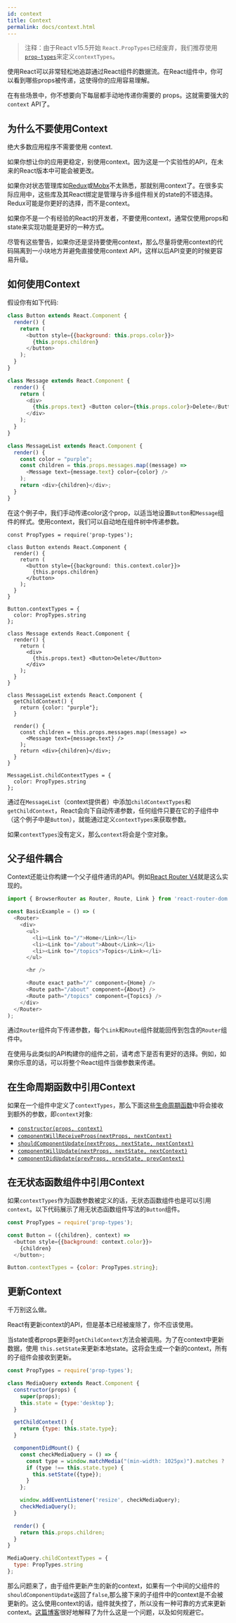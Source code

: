 ```yaml
---
id: context
title: Context
permalink: docs/context.html
---
```


> 注释：由于React v15.5开始 `React.PropTypes`已经废弃，我们推荐使用[`prop-types`](https://www.npmjs.com/package/prop-types)来定义`contextTypes`。

使用React可以非常轻松地追踪通过React组件的数据流。在React组件中，你可以看到哪些props被传递，这使得你的应用容易理解。

在有些场景中，你不想要向下每层都手动地传递你需要的 props。这就需要强大的 `context` API了。

## 为什么不要使用Context

绝大多数应用程序不需要使用 context.

如果你想让你的应用更稳定，别使用context。因为这是一个实验性的API，在未来的React版本中可能会被更改。

如果你对状态管理库如[Redux](https://github.com/reactjs/redux)或[Mobx](https://github.com/mobxjs/mobx)不太熟悉，那就别用context了。在很多实际应用中，这些库及其React绑定是管理与许多组件相关的state的不错选择。Redux可能是你更好的选择，而不是context。

如果你不是一个有经验的React的开发者，不要使用context，通常仅使用props和state来实现功能是更好的一种方式。

尽管有这些警告，如果你还是坚持要使用context，那么尽量将使用context的代码隔离到一小块地方并避免直接使用context API，这样以后API变更的时候更容易升级。

## 如何使用Context

假设你有如下代码:


```javascript
class Button extends React.Component {
  render() {
    return (
      <button style={{background: this.props.color}}>
        {this.props.children}
      </button>
    );
  }
}

class Message extends React.Component {
  render() {
    return (
      <div>
        {this.props.text} <Button color={this.props.color}>Delete</Button>
      </div>
    );
  }
}

class MessageList extends React.Component {
  render() {
    const color = "purple";
    const children = this.props.messages.map((message) =>
      <Message text={message.text} color={color} />
    );
    return <div>{children}</div>;
  }
}
```

在这个例子中，我们手动传递color这个prop，以适当地设置`Button`和`Message`组件的样式。使用context，我们可以自动地在组件树中传递参数。


```javascript{6,13-15,21,28-30,40-42}
const PropTypes = require('prop-types');

class Button extends React.Component {
  render() {
    return (
      <button style={{background: this.context.color}}>
        {this.props.children}
      </button>
    );
  }
}

Button.contextTypes = {
  color: PropTypes.string
};

class Message extends React.Component {
  render() {
    return (
      <div>
        {this.props.text} <Button>Delete</Button>
      </div>
    );
  }
}

class MessageList extends React.Component {
  getChildContext() {
    return {color: "purple"};
  }

  render() {
    const children = this.props.messages.map((message) =>
      <Message text={message.text} />
    );
    return <div>{children}</div>;
  }
}

MessageList.childContextTypes = {
  color: PropTypes.string
};
```

通过在`MessageList`（context提供者）中添加`childContextTypes`和`getChildContext`，React会向下自动传递参数，任何组件只要在它的子组件中（这个例子中是`Button`），就能通过定义`contextTypes`来获取参数。

如果`contextTypes`没有定义，那么`context`将会是个空对象。

## 父子组件耦合

Context还能让你构建一个父子组件通讯的API。例如[React Router V4](https://reacttraining.com/react-router)就是这么实现的。

```javascript
import { BrowserRouter as Router, Route, Link } from 'react-router-dom';

const BasicExample = () => (
  <Router>
    <div>
      <ul>
        <li><Link to="/">Home</Link></li>
        <li><Link to="/about">About</Link></li>
        <li><Link to="/topics">Topics</Link></li>
      </ul>

      <hr />

      <Route exact path="/" component={Home} />
      <Route path="/about" component={About} />
      <Route path="/topics" component={Topics} />
    </div>
  </Router>
);
```

通过`Router`组件向下传递参数，每个`Link`和`Route`组件就能回传到包含的`Router`组件中。

在使用与此类似的API构建你的组件之前，请考虑下是否有更好的选择。例如，如果你乐意的话，可以将整个React组件当做参数来传递。

## 在生命周期函数中引用Context

如果在一个组件中定义了`contextTypes`，那么下面这些[生命周期函数](/docs/react-component.html#the-component-lifecycle)中将会接收到额外的参数，即`context`对象:


- [`constructor(props, context)`](/docs/react-component.html#constructor)
- [`componentWillReceiveProps(nextProps, nextContext)`](/docs/react-component.html#componentwillreceiveprops)
- [`shouldComponentUpdate(nextProps, nextState, nextContext)`](/docs/react-component.html#shouldcomponentupdate)
- [`componentWillUpdate(nextProps, nextState, nextContext)`](/docs/react-component.html#componentwillupdate)
- [`componentDidUpdate(prevProps, prevState, prevContext)`](/docs/react-component.html#componentdidupdate)

## 在无状态函数组件中引用Context

如果`contextTypes`作为函数参数被定义的话，无状态函数组件也是可以引用`context`。以下代码展示了用无状态函数组件写法的`Button`组件。

```javascript
const PropTypes = require('prop-types');

const Button = ({children}, context) =>
  <button style={{background: context.color}}>
    {children}
  </button>;

Button.contextTypes = {color: PropTypes.string};
```

## 更新Context

千万别这么做。

React有更新context的API，但是基本已经被废除了，你不应该使用。

当state或者props更新时`getChildContext`方法会被调用。为了在context中更新数据，使用 `this.setState`来更新本地state。这将会生成一个新的context，所有的子组件会接收到更新。

```javascript
const PropTypes = require('prop-types');

class MediaQuery extends React.Component {
  constructor(props) {
    super(props);
    this.state = {type:'desktop'};
  }

  getChildContext() {
    return {type: this.state.type};
  }

  componentDidMount() {
    const checkMediaQuery = () => {
      const type = window.matchMedia("(min-width: 1025px)").matches ? 'desktop' : 'mobile';
      if (type !== this.state.type) {
        this.setState({type});
      }
    };

    window.addEventListener('resize', checkMediaQuery);
    checkMediaQuery();
  }

  render() {
    return this.props.children;
  }
}

MediaQuery.childContextTypes = {
  type: PropTypes.string
};
```

那么问题来了，由于组件更新产生的新的context，如果有一个中间的父组件的`shouldComponentUpdate`返回了`false`,那么接下来的子组件中的context是不会被更新的。这么使用context的话，组件就失控了，所以没有一种可靠的方式来更新context。[这篇博客](https://medium.com/@mweststrate/how-to-safely-use-react-context-b7e343eff076)很好地解释了为什么这是一个问题，以及如何规避它。
